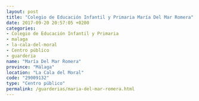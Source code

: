 ```yaml
---
layout: post
title: "Colegio de Educación Infantil y Primaria María Del Mar Romera"
date: 2017-09-20 20:57:05 +0200
categories:
- Colegio de Educación Infantil y Primaria
- malaga
- la-cala-del-moral
- Centro público
- guarderia
name: "María Del Mar Romera"
province: "Málaga"
location: "La Cala del Moral"
code: "29009132"
type: "Centro público"
permalink: /guarderias/maria-del-mar-romera.html
---
```

